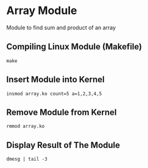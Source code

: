 # Array Module
Module to find sum and product of an array

## Compiling Linux Module (Makefile)
```
make
```


## Insert Module into Kernel
```
insmod array.ko count=5 a=1,2,3,4,5
```

## Remove Module from Kernel
```
rmmod array.ko
```

## Display Result of The Module
```
dmesg | tail -3
```
